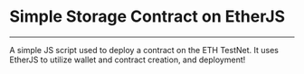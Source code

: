 # Simple Storage Contract on EtherJS
---
A simple JS script used to deploy a contract on the ETH TestNet. It uses EtherJS to utilize wallet and contract creation, and deployment!
